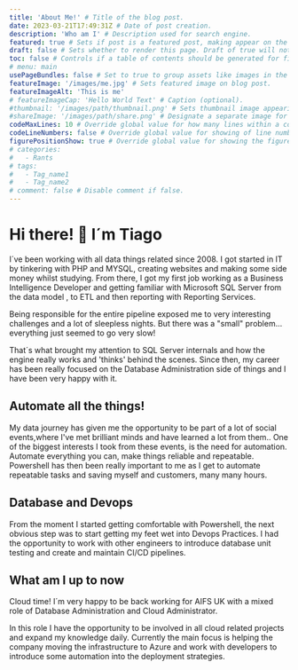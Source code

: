 ```yaml
---
title: 'About Me!' # Title of the blog post.
date: 2023-03-21T17:49:31Z # Date of post creation.
description: 'Who am I' # Description used for search engine.
featured: true # Sets if post is a featured post, making appear on the home page side bar.
draft: false # Sets whether to render this page. Draft of true will not be rendered.
toc: false # Controls if a table of contents should be generated for first-level links automatically.
# menu: main
usePageBundles: false # Set to true to group assets like images in the same folder as this post.
featureImage: '/images/me.jpg' # Sets featured image on blog post.
featureImageAlt: 'This is me'
# featureImageCap: 'Hello World Text' # Caption (optional).
#thumbnail: '/images/path/thumbnail.png' # Sets thumbnail image appearing inside card on homepage.
#shareImage: '/images/path/share.png' # Designate a separate image for social media sharing.
codeMaxLines: 10 # Override global value for how many lines within a code block before auto-collapsing.
codeLineNumbers: false # Override global value for showing of line numbers within code block.
figurePositionShow: true # Override global value for showing the figure label.
# categories:
#   - Rants
# tags:
#   - Tag_name1
#   - Tag_name2
# comment: false # Disable comment if false.
---
```


# **Hi there! 👋 I´m Tiago**

I´ve been working with all data things related since 2008. I got started in IT by tinkering with PHP and MYSQL, creating websites and making some side money whilst studying. From there, I got my first job working as a Business Intelligence Developer and getting familiar with Microsoft SQL Server from the data model , to ETL and then reporting with Reporting Services.

Being responsible for the entire pipeline exposed me to very interesting challenges and a lot of sleepless nights. But there was a "small" problem... everything just seemed to go very slow!

That´s what brought my attention to SQL Server internals and how the engine really works and 'thinks' behind the scenes. Since then, my career has been really focused on the Database Administration side of things and I have been very happy with it.

## **Automate all the things!**

My data journey has given me the opportunity to be part of a lot of social events,where I've met brilliant minds and have learned a lot from them..
One of the biggest interests I took from these events, is the need for automation. Automate everything you can, make things reliable and repeatable.
Powershell has then been really important to me as I get to automate repeatable tasks and saving myself and customers, many many hours.

## **Database and Devops**

From the moment I started getting comfortable with Powershell, the next obvious step was to start getting my feet wet into Devops Practices. I had the opportunity to work with other engineers to introduce database unit testing and create and maintain CI/CD pipelines.

## **What am I up to now**

Cloud time! I´m very happy to be back working for AIFS UK with a mixed role of Database Administration and Cloud Administrator.

In this role I have the opportunity to be involved in all cloud related projects and expand my knowledge daily.
Currently the main focus is helping the company moving the infrastructure to Azure and work with developers to introduce some automation into the deployment strategies.

